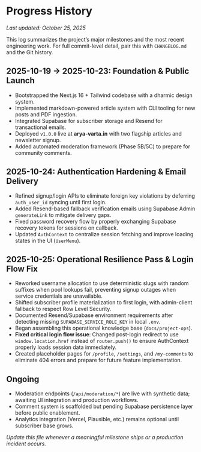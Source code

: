# Progress History

_Last updated: October 25, 2025_

This log summarizes the project’s major milestones and the most recent engineering work. For full commit-level detail, pair this with `CHANGELOG.md` and the Git history.

## 2025-10-19 → 2025-10-23: Foundation & Public Launch

- Bootstrapped the Next.js 16 + Tailwind codebase with a dharmic design system.
- Implemented markdown-powered article system with CLI tooling for new posts and PDF ingestion.
- Integrated Supabase for subscriber storage and Resend for transactional emails.
- Deployed `v1.0.0` live at **arya-varta.in** with two flagship articles and newsletter signup.
- Added automated moderation framework (Phase 5B/5C) to prepare for community comments.

## 2025-10-24: Authentication Hardening & Email Delivery

- Refined signup/login APIs to eliminate foreign key violations by deferring `auth_user_id` syncing until first login.
- Added Resend-based fallback verification emails using Supabase Admin `generateLink` to mitigate delivery gaps.
- Fixed password recovery flow by properly exchanging Supabase recovery tokens for sessions on callback.
- Updated `AuthContext` to centralize session fetching and improve loading states in the UI (`UserMenu`).

## 2025-10-25: Operational Resilience Pass & Login Flow Fix

- Reworked username allocation to use deterministic slugs with random suffixes when pool lookups fail, preventing signup outages when service credentials are unavailable.
- Shifted subscriber profile materialization to first login, with admin-client fallback to respect Row Level Security.
- Documented Resend/Supabase environment requirements after detecting missing `SUPABASE_SERVICE_ROLE_KEY` in local `.env`.
- Began assembling this operational knowledge base (`docs/project-ops`).
- **Fixed critical login flow issue**: Changed post-login redirect to use `window.location.href` instead of `router.push()` to ensure AuthContext properly loads session data immediately.
- Created placeholder pages for `/profile`, `/settings`, and `/my-comments` to eliminate 404 errors and prepare for future feature implementation.

## Ongoing

- Moderation endpoints (`/api/moderation/*`) are live with synthetic data; awaiting UI integration and production workflows.
- Comment system is scaffolded but pending Supabase persistence layer before public enablement.
- Analytics integration (Vercel, Plausible, etc.) remains optional until subscriber base grows.

_Update this file whenever a meaningful milestone ships or a production incident occurs._
